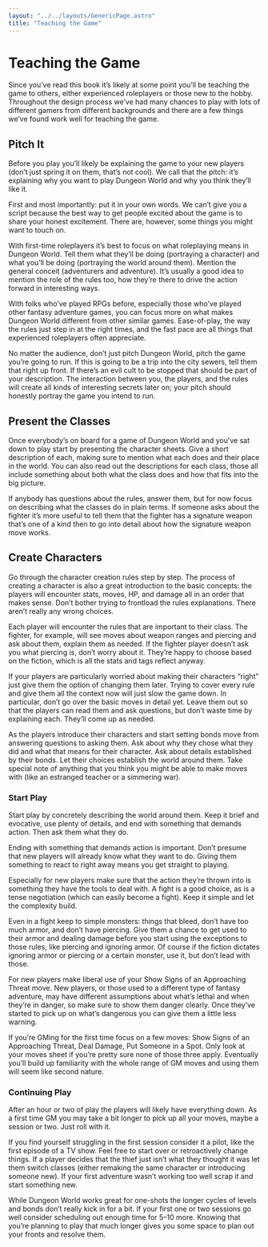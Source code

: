 ```yaml
---
layout: "../../layouts/GenericPage.astro"
title: "Teaching the Game"
---
```


# Teaching the Game

Since you’ve read this book it’s likely at some point you’ll be teaching the game to others, either experienced roleplayers or those new to the hobby. Throughout the design process we’ve had many chances to play with lots of different gamers from different backgrounds and there are a few things we’ve found work well for teaching the game.
## Pitch It

Before you play you’ll likely be explaining the game to your new players (don’t just spring it on them, that’s not cool). We call that the pitch: it’s explaining why you want to play Dungeon World and why you think they’ll like it.

First and most importantly: put it in your own words. We can’t give you a script because the best way to get people excited about the game is to share your honest excitement. There are, however, some things you might want to touch on.

With first-time roleplayers it’s best to focus on what roleplaying means in Dungeon World. Tell them what they’ll be doing (portraying a character) and what you’ll be doing (portraying the world around them). Mention the general conceit (adventurers and adventure). It’s usually a good idea to mention the role of the rules too, how they’re there to drive the action forward in interesting ways.

With folks who’ve played RPGs before, especially those who’ve played other fantasy adventure games, you can focus more on what makes Dungeon World different from other similar games. Ease-of-play, the way the rules just step in at the right times, and the fast pace are all things that experienced roleplayers often appreciate.

No matter the audience, don’t just pitch Dungeon World, pitch the game you’re going to run. If this is going to be a trip into the city sewers, tell them that right up front. If there’s an evil cult to be stopped that should be part of your description. The interaction between you, the players, and the rules will create all kinds of interesting secrets later on; your pitch should honestly portray the game you intend to run.
## Present the Classes

Once everybody’s on board for a game of Dungeon World and you’ve sat down to play start by presenting the character sheets. Give a short description of each, making sure to mention what each does and their place in the world. You can also read out the descriptions for each class, those all include something about both what the class does and how that fits into the big picture.

If anybody has questions about the rules, answer them, but for now focus on describing what the classes do in plain terms. If someone asks about the fighter it’s more useful to tell them that the fighter has a signature weapon that’s one of a kind then to go into detail about how the signature weapon move works.
## Create Characters

Go through the character creation rules step by step. The process of creating a character is also a great introduction to the basic concepts: the players will encounter stats, moves, HP, and damage all in an order that makes sense. Don’t bother trying to frontload the rules explanations. There aren’t really any wrong choices.

Each player will encounter the rules that are important to their class. The fighter, for example, will see moves about weapon ranges and piercing and ask about them, explain them as needed. If the fighter player doesn’t ask you what piercing is, don’t worry about it. They’re happy to choose based on the fiction, which is all the stats and tags reflect anyway.

If your players are particularly worried about making their characters “right” just give them the option of changing them later. Trying to cover every rule and give them all the context now will just slow the game down. In particular, don’t go over the basic moves in detail yet. Leave them out so that the players can read them and ask questions, but don’t waste time by explaining each. They’ll come up as needed.

As the players introduce their characters and start setting bonds move from answering questions to asking them. Ask about why they chose what they did and what that means for their character. Ask about details established by their bonds. Let their choices establish the world around them. Take special note of anything that you think you might be able to make moves with (like an estranged teacher or a simmering war).
### Start Play

Start play by concretely describing the world around them. Keep it brief and evocative, use plenty of details, and end with something that demands action. Then ask them what they do.

Ending with something that demands action is important. Don’t presume that new players will already know what they want to do. Giving them something to react to right away means you get straight to playing.

Especially for new players make sure that the action they’re thrown into is something they have the tools to deal with. A fight is a good choice, as is a tense negotiation (which can easily become a fight). Keep it simple and let the complexity build.

Even in a fight keep to simple monsters: things that bleed, don’t have too much armor, and don’t have piercing. Give them a chance to get used to their armor and dealing damage before you start using the exceptions to those rules, like piercing and ignoring armor. Of course if the fiction dictates ignoring armor or piercing or a certain monster, use it, but don’t lead with those.

For new players make liberal use of your Show Signs of an Approaching Threat move. New players, or those used to a different type of fantasy adventure, may have different assumptions about what’s lethal and when they’re in danger, so make sure to show them danger clearly. Once they’ve started to pick up on what’s dangerous you can give them a little less warning.

If you’re GMing for the first time focus on a few moves: Show Signs of an Approaching Threat, Deal Damage, Put Someone in a Spot. Only look at your moves sheet if you’re pretty sure none of those three apply. Eventually you’ll build up familiarity with the whole range of GM moves and using them will seem like second nature.
### Continuing Play

After an hour or two of play the players will likely have everything down. As a first time GM you may take a bit longer to pick up all your moves, maybe a session or two. Just roll with it.

If you find yourself struggling in the first session consider it a pilot, like the first episode of a TV show. Feel free to start over or retroactively change things. If a player decides that the thief just isn’t what they thought it was let them switch classes (either remaking the same character or introducing someone new). If your first adventure wasn’t working too well scrap it and start something new.

While Dungeon World works great for one-shots the longer cycles of levels and bonds don’t really kick in for a bit. If your first one or two sessions go well consider scheduling out enough time for 5–10 more. Knowing that you’re planning to play that much longer gives you some space to plan out your fronts and resolve them.
